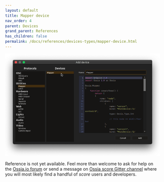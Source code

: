 ```yaml
---
layout: default
title: Mapper device
nav_order: 4
parent: Devices
grand_parent: References
has_children: false
permalink: /docs/references/devices-types/mapper-device.html
---
```


![Device setup window](/assets/images/references/devices-types/mapper-device.png "score device setup")

Reference is not yet available. Feel more than welcome to ask for help on the [Ossia.io forum](https://forum.ossia.io) or send a message on [Ossia score Gitter channel](https://gitter.im/OSSIA/score) where you will most likely find a handful of *score* users and developers.